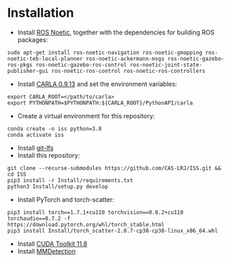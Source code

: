 # Installation

- Install [ROS Noetic](http://wiki.ros.org/noetic/Installation), together with the dependencies for building ROS packages:
```
sudo apt-get install ros-noetic-navigation ros-noetic-gmapping ros-noetic-teb-local-planner ros-noetic-ackermann-msgs ros-noetic-gazebo-ros-pkgs ros-noetic-gazebo-ros-control ros-noetic-joint-state-publisher-gui ros-noetic-ros-control ros-noetic-ros-controllers
```
- Install [CARLA 0.9.13](https://carla-releases.s3.eu-west-3.amazonaws.com/Linux/CARLA_0.9.13.tar.gz) and set the environment variables:
```
export CARLA_ROOT=</path/to/carla>
export PYTHONPATH=$PYTHONPATH:${CARLA_ROOT}/PythonAPI/carla
```
- Create a virtual environment for this repository:
```
conda create -n iss python=3.8
conda activate iss
```
- Install [git-lfs](https://git-lfs.github.com/)
- Install this repository:
```
git clone --recurse-submodules https://github.com/CAS-LRJ/ISS.git && cd ISS
pip3 install -r Install/requirements.txt
python3 Install/setup.py develop
```
- Install PyTorch and torch-scatter:
```
pip3 install torch==1.7.1+cu110 torchvision==0.8.2+cu110 torchaudio==0.7.2 -f https://download.pytorch.org/whl/torch_stable.html
pip3 install Install/torch_scatter-2.0.7-cp38-cp38-linux_x86_64.whl
```
- Install [CUDA Toolkit 11.8](https://developer.nvidia.com/cuda-11-8-0-download-archive)
- Install [MMDetection](https://mmdetection.readthedocs.io/en/latest/get_started.html)

